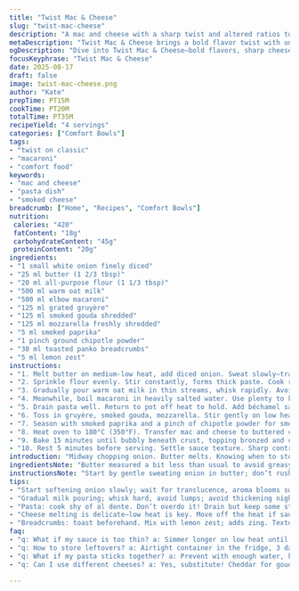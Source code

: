 ```yaml
---
title: "Twist Mac & Cheese"
slug: "twist-mac-cheese"
description: "A mac and cheese with a sharp twist and altered ratios to brighten flavors. Onion softened, roux started slowly in butter; sturdy béchamel with warm oat milk swapped for cow milk. Pasta cooked just shy of tender in salted water; finished with a sharp gruyère and smoked gouda blend. Paprika swapped for smoked paprika, cayenne replaced with chipotle powder for depth. Finished with toasted breadcrumbs tossed with lemon zest for extra texture. Focus on heating stages, melting cheese thoroughly but avoiding graininess. A more rustic, smoky, and layered take with practical swaps and timing adjustments to maximize gooeyness and avoid clumping."
metaDescription: "Twist Mac & Cheese brings a bold flavor twist with unique cheeses and spices. A hearty, smoky take on a classic dish everyone loves."
ogDescription: "Dive into Twist Mac & Cheese—bold flavors, sharp cheeses, and a crunchy topping. Perfect for cozy gatherings or indulgent nights in."
focusKeyphrase: "Twist Mac & Cheese"
date: 2025-08-17
draft: false
image: twist-mac-cheese.png
author: "Kate"
prepTime: PT15M
cookTime: PT20M
totalTime: PT35M
recipeYield: "4 servings"
categories: ["Comfort Bowls"]
tags:
- "twist on classic"
- "macaroni"
- "comfort food"
keywords:
- "mac and cheese"
- "pasta dish"
- "smoked cheese"
breadcrumb: ["Home", "Recipes", "Comfort Bowls"]
nutrition: 
 calories: "420"
 fatContent: "18g"
 carbohydrateContent: "45g"
 proteinContent: "20g"
ingredients:
- "1 small white onion finely diced"
- "25 ml butter (1 2/3 tbsp)"
- "20 ml all-purpose flour (1 1/3 tbsp)"
- "500 ml warm oat milk"
- "500 ml elbow macaroni"
- "125 ml grated gruyère"
- "125 ml smoked gouda shredded"
- "125 ml mozzarella freshly shredded"
- "5 ml smoked paprika"
- "1 pinch ground chipotle powder"
- "30 ml toasted panko breadcrumbs"
- "5 ml lemon zest"
instructions:
- "1. Melt butter on medium-low heat, add diced onion. Sweat slowly—translucent, soft. Don’t brown; too fast kills sweetness. Smell sweet onion aroma, faint caramel notes that promise depth."
- "2. Sprinkle flour evenly. Stir constantly, forms thick paste. Cook roux 90 seconds—notice subtle nutty scent. Not dark, just cooked through. Critical for thickening without raw flour taste."
- "3. Gradually pour warm oat milk in thin streams, whisk rapidly. Avoid lumps. Sauce thickens slowly; don’t rush with high heat or sauce scars. Should coat the back of a spoon with velvety weight. If skinny, simmer low longer."
- "4. Meanwhile, boil macaroni in heavily salted water. Use plenty to keep pasta moving; prevents starch clumping. Cook 1-2 minutes less than package says. Bite just shy of soft. Pasta will cook more in sauce. Firmness key."
- "5. Drain pasta well. Return to pot off heat to hold. Add béchamel sauce in parts, folding gently to avoid crushing shapes. How sauce clings matters; no drowning pasta."
- "6. Toss in gruyère, smoked gouda, mozzarella. Stir gently on low heat. Cheese must melt fully—velvety, stringy, not oily or grainy. If sauce breaks and fattens irregularly, take off heat and stir off-hob."
- "7. Season with smoked paprika and a pinch of chipotle powder for smoky warmth and subtle heat. Salt to taste. Adjust cautiously—cheeses are salty. Test early and often."
- "8. Heat oven to 180°C (350°F). Transfer mac and cheese to buttered casserole dish. Mix toasted panko with lemon zest; sprinkle evenly on top. Golden crust forms, bursts with citrus punch and crunch."
- "9. Bake 15 minutes until bubbly beneath crust, topping bronzed and crisp. Watch closely; breadcrumbs burn easily. Visual cue: edges bubbling, top golden."
- "10. Rest 5 minutes before serving. Settle sauce texture. Sharp contrast with warm, melty core and crunchy topping. Scoop out with confidence."
introduction: "Midway chopping onion. Butter melts. Knowing when to stop sweating onion—lose the bite, keep sweetness. Flour dusts, starts roux, smells nutty soon. Hot oat milk—no cold shocks, keeps sauce stable. Macaroni bubbles, salted so starch rinsed quick. Undercooked macaroni saves texture later. Cheese mix up: gruyère and smoked gouda, more bite, more character; mozzarella slicks it smooth. Spices swapped too—chipotle’s slow heat, smoked paprika lends a whisper of flame. Breadcrumb topping with lemon zest; crunch and citrus. Bake until golden cracks burst. Rest is crucial so sauce sets up. Know your stages by smell, sight, feel. No guesswork. Kitchen sounds, bubbling pots, faint smokiness rising. Thick, melty pockets of cheese lodge inside each pasta tube. This is a smarter mac and cheese. Practical, forgiving, memorable."
ingredientsNote: "Butter measured a bit less than usual to avoid greasy sauce. Flour trimmed to keep roux delicate. Oat milk swapped for cow milk for a more neutral taste and creaminess without dairy sharpness; if allergic, use almond milk but expect thinner sauce. Using warm milk is essential—prevents lumps and speeds thickening. Gruyère and smoked gouda replace cheddar and processed cheese; bring complex flavor layers and better melting properties. Mozzarella fresh shredded for elasticity and binding. Smoked paprika adds dimension lost with traditional sweet paprika. Chipotle powder replaces cayenne for slow, smoky heat without overpowering. Breadcrumbs toasted separately with lemon zest introduce textural contrast and sharpness that cuts richness. Onion caramelization controlled by low heat; browning ruins the delicate balance. Salt measured carefully as cheeses and toppings add inherent salt. Substitutions: Parmesan can replace gruyère if you want sharper bite; regular cheddar can replace gouda but loses smokiness. Use fresh pasta for more tender result but cook time differs. Keep pan and pot sizes appropriate to avoid overcrowding and uneven cooking."
instructionsNote: "Start by gentle sweating onion in butter; don’t rush browning as it ruins sweetness. Gradual incorporation of warm milk critical; whisking is non-negotiable to avoid lumps. Let sauce thicken naturally on medium-low heat until it reaches nappe stage; fluid but coats spoon fully. Pasta cooking short of al dente ensures firmness after baking; carryover cooking inside sauce finishes texture perfectly. Combining pasta and sauce off the heat first avoids breaking macaroni and clumping. Cheese melting must be low and slow to avoid greasy split sauce; remove from heat if needed, stirring helps melting without overheating. Season toward the end after cheese melts—cheese salts vary wildly. Topping gets texture balance, toast breadcrumbs lightly prior to assembly and add lemon zest to wake up flavors. Baking critical for top color and texture; check visually to avoid burning. Resting allows pulp to redistribute moisture; sauce thickens slightly, making portioning easier. Always taste on every step for salt and spice adjustments. Avoid common pitfalls: raw flour taste, broken sauce, mushy pasta. Work smart with timing cues and sensory clues more than clock time."
tips:
- "Start softening onion slowly; wait for translucence, aroma blooms sweet. High heat wrecks your sweetness. Smell that? That’s the goal. Weight matters too, don’t rush."
- "Gradual milk pouring; whisk hard, avoid lumps; avoid thickening nightmares. Leaky sauce is not an option. Needs to cling to pasta like a hug. Time, patience."
- "Pasta: cook shy of al dente. Don’t overdo it! Drain but keep some starchy water, good for the sauce later. Firmness saves you post-bake mushiness. A must-know."
- "Cheese melting is delicate—low heat is key. Move off the heat if sauce acts up—see it breaking? Whisk off the heat helps smooth it out. Slow and steady."
- "Breadcrumbs: toast beforehand. Mix with lemon zest; adds zing. Texture layers on top counteracts creamy base. Watch closely in the oven, they burn quick."
faq:
- "q: What if my sauce is too thin? a: Simmer longer on low heat until thick. Avoid rushing; lumps happen if temp’s too high. Keep whisking, not chunky."
- "q: How to store leftovers? a: Airtight container in the fridge, 3 days max. Reheat gently; add splash of oat milk to revive sauce. Avoid tough, dry bites."
- "q: What if my pasta sticks together? a: Prevent with enough water, keep stirring. Add oil to pot if trouble persists. Keep them moving until drained."
- "q: Can I use different cheeses? a: Yes, substitute! Cheddar for gouda, but be ready for different flavors. Parmesan can take gruyère's place. Texture shifts too."

---
```

